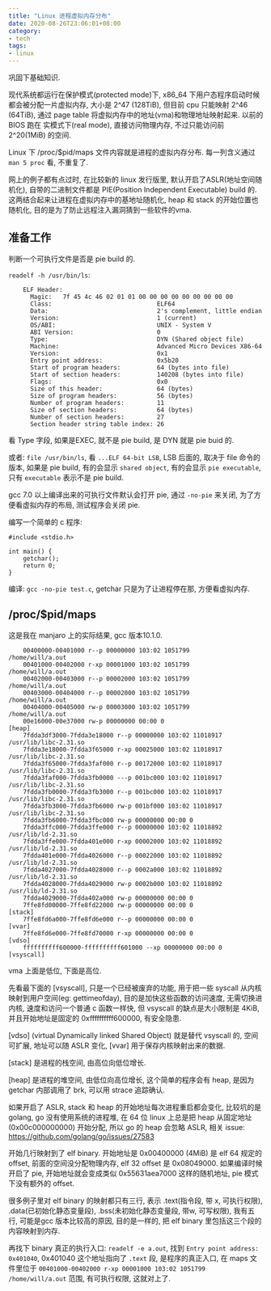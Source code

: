 ```yaml
---
title: "Linux 进程虚拟内存分布"
date: 2020-08-26T23:06:01+08:00
category:
- tech
tags:
- linux
---
```


巩固下基础知识.

现代系统都运行在保护模式(protected mode)下, x86_64 下用户态程序启动时候都会被分配一片虚拟内存, 大小是 2^47 (128TiB), 但目前 cpu 只能映射 2^46 (64TiB), 通过 page table 将虚拟内存中的地址(vma)和物理地址映射起来.
以前的 BIOS 跑在 实模式下(real mode), 直接访问物理内存, 不过只能访问前 2^20(1MiB) 的空间.

Linux 下 /proc/$pid/maps 文件内容就是进程的虚拟内存分布. 每一列含义通过 `man 5 proc` 看, 不重复了.

网上的例子都有点过时, 在比较新的 linux 发行版里, 默认开启了ASLR(地址空间随机化), 自带的二进制文件都是 PIE(Position Independent Executable) build 的. 这两结合起来让进程在虚拟内存中的基地址随机化, heap 和 stack 的开始位置也随机化, 目的是为了防止远程注入漏洞猜到一些软件的vma.

## 准备工作

判断一个可执行文件是否是 pie build 的.

`readelf -h /usr/bin/ls`:

        ELF Header:
          Magic:   7f 45 4c 46 02 01 01 00 00 00 00 00 00 00 00 00 
          Class:                             ELF64
          Data:                              2's complement, little endian
          Version:                           1 (current)
          OS/ABI:                            UNIX - System V
          ABI Version:                       0
          Type:                              DYN (Shared object file)
          Machine:                           Advanced Micro Devices X86-64
          Version:                           0x1
          Entry point address:               0x5b20
          Start of program headers:          64 (bytes into file)
          Start of section headers:          140208 (bytes into file)
          Flags:                             0x0
          Size of this header:               64 (bytes)
          Size of program headers:           56 (bytes)
          Number of program headers:         11
          Size of section headers:           64 (bytes)
          Number of section headers:         27
          Section header string table index: 26


看 Type 字段, 如果是EXEC, 就不是 pie build, 是 DYN 就是 pie buid 的.

或者: `file /usr/bin/ls`, 看 `...ELF 64-bit LSB`, LSB 后面的, 取决于 file 命令的版本, 如果是 pie build, 有的会显示 `shared object`, 有的会显示 `pie executable`, 只有 `executable` 表示不是 pie build.

gcc 7.0 以上编译出来的可执行文件默认会打开 pie, 通过 `-no-pie` 来关闭, 为了方便看虚拟内存的布局, 测试程序会关闭 pie.

编写一个简单的 c 程序:

    #include <stdio.h>

    int main() {
        getchar();
        return 0;
    }

编译: `gcc -no-pie test.c`, getchar 只是为了让进程停在那, 方便看虚拟内存.

## /proc/$pid/maps

这是我在 manjaro 上的实际结果, gcc 版本10.1.0.

        00400000-00401000 r--p 00000000 103:02 1051799                           /home/will/a.out
        00401000-00402000 r-xp 00001000 103:02 1051799                           /home/will/a.out
        00402000-00403000 r--p 00002000 103:02 1051799                           /home/will/a.out
        00403000-00404000 r--p 00002000 103:02 1051799                           /home/will/a.out
        00404000-00405000 rw-p 00003000 103:02 1051799                           /home/will/a.out
        00e16000-00e37000 rw-p 00000000 00:00 0                                  [heap]
        7fdda3df3000-7fdda3e18000 r--p 00000000 103:02 11018917                  /usr/lib/libc-2.31.so
        7fdda3e18000-7fdda3f65000 r-xp 00025000 103:02 11018917                  /usr/lib/libc-2.31.so
        7fdda3f65000-7fdda3faf000 r--p 00172000 103:02 11018917                  /usr/lib/libc-2.31.so
        7fdda3faf000-7fdda3fb0000 ---p 001bc000 103:02 11018917                  /usr/lib/libc-2.31.so
        7fdda3fb0000-7fdda3fb3000 r--p 001bc000 103:02 11018917                  /usr/lib/libc-2.31.so
        7fdda3fb3000-7fdda3fb6000 rw-p 001bf000 103:02 11018917                  /usr/lib/libc-2.31.so
        7fdda3fb6000-7fdda3fbc000 rw-p 00000000 00:00 0 
        7fdda3ffc000-7fdda3ffe000 r--p 00000000 103:02 11018892                  /usr/lib/ld-2.31.so
        7fdda3ffe000-7fdda401e000 r-xp 00002000 103:02 11018892                  /usr/lib/ld-2.31.so
        7fdda401e000-7fdda4026000 r--p 00022000 103:02 11018892                  /usr/lib/ld-2.31.so
        7fdda4027000-7fdda4028000 r--p 0002a000 103:02 11018892                  /usr/lib/ld-2.31.so
        7fdda4028000-7fdda4029000 rw-p 0002b000 103:02 11018892                  /usr/lib/ld-2.31.so
        7fdda4029000-7fdda402a000 rw-p 00000000 00:00 0 
        7ffe8fd00000-7ffe8fd22000 rw-p 00000000 00:00 0                          [stack]
        7ffe8fd6a000-7ffe8fd6e000 r--p 00000000 00:00 0                          [vvar]
        7ffe8fd6e000-7ffe8fd70000 r-xp 00000000 00:00 0                          [vdso]
        ffffffffff600000-ffffffffff601000 --xp 00000000 00:00 0                  [vsyscall]

vma 上面是低位, 下面是高位.

先看最下面的 [vsyscall], 只是一个已经被废弃的功能, 用于把一些 syscall 从内核映射到用户空间(eg: gettimeofday), 目的是加快这些函数的访问速度, 无需切换进内核, 速度和访问一个普通 c 函数一样快, 但 vsyscall 的缺点是大小限制是 4KiB, 并且开始地址是固定的 0xffffffffff600000, 有安全隐患.

[vdso]  (virtual Dynamically linked Shared Object) 就是替代 vsyscall 的, 空间可扩展, 地址可以随 ASLR 变化, [vvar] 用于保存内核映射出来的数据.

[stack] 是进程的栈空间, 由高位向低位增长.

[heap] 是进程的堆空间, 由低位向高位增长, 这个简单的程序会有 heap, 是因为 getchar 内部调用了 brk, 可以用 strace 追踪确认.

如果开启了 ASLR, stack 和 heap 的开始地址每次进程重启都会变化, 比较坑的是 golang, go 没有使用系统的进程堆, 在 64 位 linux 上总是把 heap 从固定地址(0x00c000000000) 开始分配, 所以 go 的 heap 会忽略 ASLR, 相关 issue: https://github.com/golang/go/issues/27583

开始几行映射到了 elf binary. 开始地址是 0x00400000 (4MiB) 是 elf 64 规定的 offset, 前面的空间没分配物理内存, elf 32 offset 是 0x08049000. 如果编译时候开启了 pie, 开始地址就会变成类似 0x55631aea7000 这样的随机地址, pie 模式下没有额外的 offset.

很多例子里对 elf binary 的映射都只有三行, 表示 .text(指令段, 带 x, 可执行权限), .data(已初始化静态变量段), .bss(未初始化静态变量段, 带w, 可写权限), 我有五行, 可能是gcc 版本比较高的原因, 目的是一样的, 把 elf binary 里包括这三个段的内容映射到内存.

再找下 binary 真正的执行入口: `readelf -e a.out`, 找到 `Entry point address: 0x401040`,  0x401040 这个地址指向了 `.text` 段, 是程序的真正入口, 在 maps 文件里位于 `00401000-00402000 r-xp 00001000 103:02 1051799 /home/will/a.out` 范围, 有可执行权限, 这就对上了.
